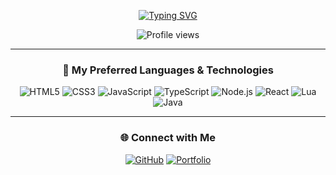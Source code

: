 <div align="center">

[![Typing SVG](https://readme-typing-svg.herokuapp.com?font=Fira+Code&size=35&pause=1000&color=40F1F7&center=true&width=435&lines=yetablet)](https://git.io/typing-svg)

<img src="https://komarev.com/ghpvc/?username=yetablet&style=flat-square&color=03f0fc" alt="Profile views"/>

---

### 🚀 My Preferred Languages & Technologies

<p>
  <img src="https://img.shields.io/badge/HTML5-E34F26?style=for-the-badge&logo=html5&logoColor=white" alt="HTML5"/>
  <img src="https://img.shields.io/badge/CSS3-1572B6?style=for-the-badge&logo=css3&logoColor=white" alt="CSS3"/>
  <img src="https://img.shields.io/badge/JavaScript-F7DF1E?style=for-the-badge&logo=javascript&logoColor=black" alt="JavaScript"/>
  <img src="https://img.shields.io/badge/TypeScript-3178C6?style=for-the-badge&logo=typescript&logoColor=white" alt="TypeScript"/>
  <img src="https://img.shields.io/badge/Node.js-339933?style=for-the-badge&logo=nodedotjs&logoColor=white" alt="Node.js"/>
  <img src="https://img.shields.io/badge/React-61DAFB?style=for-the-badge&logo=react&logoColor=black" alt="React"/>
  <img src="https://img.shields.io/badge/Lua-2C2D72?style=for-the-badge&logo=lua&logoColor=white" alt="Lua"/>
  <img src="https://img.shields.io/badge/Java-007396?style=for-the-badge&logo=java&logoColor=white" alt="Java"/>
</p>

---

### 🌐 Connect with Me
<p>
  <a href="https://github.com/yetablet"><img src="https://img.shields.io/badge/GitHub-181717?style=for-the-badge&logo=github&logoColor=white" alt="GitHub"/></a>
  <a href="#"><img src="https://img.shields.io/badge/Portfolio-000000?style=for-the-badge&logo=About.me&logoColor=white" alt="Portfolio"/></a>
</p>

</div>
